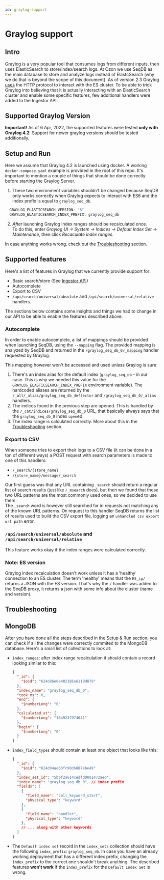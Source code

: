 ```yaml
---
id: graylog-support
---
```


# Graylog support

## Intro
Graylog is a very popular tool that consumes logs from different inputs, then uses ElasticSearch to store/index/search logs. At Ozon we use SeqDB as the main database to store and analyze logs instead of ElastcSearch (why we do that is beyond the scope of this document).
As of version 2.3 Graylog [uses](https://docs.graylog.org/docs/elasticsearch) the HTTP protocol to interact with the ES cluster. 
To be able to trick Graylog into believing that it is actually interacting with an ElasticSearch cluster and enable some specific features, few additional handlers were added to the Ingestor API.

## Supported Graylog Version
**Important!** As of 6 Apr, 2022, the supported features were tested **only with Graylog 4.2**.
Support for newer graylog versions should be tested additionally.

## Setup and Run
Here we assume that Graylog 4.2 is launched using docker. A working `docker-compose.yaml` example is provided in the root of this repo. 
It's important to mention a couple of things that should be done correctly before starting the Graylog Server.
1) These two environment variables shouldn't be changed because SeqDB only works correctly when Graylog expects to interact with ES6 and the index prefix is equal to `graylog_seq_db`.
```bash
  GRAYLOG_ELASTICSEARCH_VERSION: "6"
  GRAYLOG_ELASTICSEARCH_INDEX_PREFIX: graylog_seq_db
```
2) *After* launching Graylog index ranges should be recalculated once.  
  To do this, enter *Graylog UI -> System -> Indices -> Default Index Set -> Maintenance*, then click *Recaculate index ranges*.

In case anything works wrong, check out the [Troubleshooting](#troubleshooting) section.

## Supported features
Here's a list of features in Graylog that we currently provide support for:
- Basic search/store (See [Ingestor API](./ingestor-api))
- Autocomplete
- Export to CSV
- `/api/search/universal/absolute` and `/api/search/universal/relative` handlers.

The sections below contains some insights and things we had to change in our API to be able to enable the features described above.

### Autocomplete
In order to enable autocomplete, a list of mappings should be provided when launching SeqDB, using the `--mapping` flag.
The provided mapping is analyzed by SeqDB and returned in the `/graylog_seq_db_0/_mapping` handler requested by Graylog.  

This mapping however won't be accessed and used unless Graylog is sure:
  1) There's an index alias for the default index (`graylog_seq_db` - in our case. This is why we needed this value for the `GRAYLOG_ELASTICSEARCH_INDEX_PREFIX` environment variable). The hardcoded aliases are returned by the `/_all/_alias/graylog_seq_db_deflector` and `/graylog_seq_db_0/_alias` handlers.
  2) The indices found in the previous step are opened. This is handled by the `/_cat/indices/graylog_seq_db_0` URL, that basically always says that the `graylog_seq_db_0` index `open`ed.
  3) The index range is calculated correctly. More about this in the [Troubleshooting](#troubleshooting) section.

### Export to CSV
When someone tries to export their logs to a CSV file (it can be done in a ton of different ways) a POST request with search parameters is made to one of this handlers:
  - `/_search/{store_name}`
  - `/{store_name}/message/_search`  

Our first guess was that any URL containing `_search` should return a regular list of search results (just like `/_msearch` does), but then we found that these two URL patterns are the most commonly used ones, so we decided to use them.  
The `_search` word is however still searched for in requests not matching any of the known URL patterns.
On request to this handler SeqDB returns the list of results used to build the CSV export file, logging an `unhandled csv export url path` error. 

### `/api/search/universal/absolute` and `/api/search/universal/relative`
This feature works okay if the index ranges were calculated correctly.

### Note: ES version
Graylog index recalculation doesn't work unless it has a 'healthy' connection to an ES cluster. The term 'healthy' means that the `ES_ip/` returns a JSON with the ES version. That's why the `/` handler was added to the SeqDB proxy, it returns a json with some info about the cluster (name and version).


## Troubleshooting
## MongoDB
After you have done all the steps described in the [Setup & Run](#setup-and-run) section, you can check if all the changes were correctly commited to the MongoDB database. Here's a small list of collections to look at:
- `index_ranges`: after index range recalculation it should contain a record looking similar to this:
  ```json
  {
    "_id": { 
      "$oid": "624d86e6e402186e6119d879"
    },
    "index_name": "graylog_seq_db_0",
    "took_ms": 0,
    "end": {
      "$numberLong": "0"
    },
    "calculated_at": {
      "$numberLong": "1649247974641"
    },
    "begin": {
      "$numberLong": "0"
    }
  }
  ```
- `index_field_types` should contain at least one object that looks like this:
  ```json
  {
    "_id": {
      "$oid": "624d94ae63fc90d6887ebe49"
    },
    "index_set_id": "5bbf2a614cedfd0001472aed",
    "index_name": "graylog_seq_db_0", // index prefix
    "fields": [
      {
        "field_name": "call_keyword_start",
        "physical_type": "keyword"
      },
      {
        "field_name": "handler",
        "physical_type": "keyword"
      },
      // ... along with other keywords
    ]
  }
  ```

- The `Default index set` record in the `index_sets` collection should have the following `index_prefix`: `graylog_seq_db`. In case you have an already working deployment that has a different index prefix, changing the `index_prefix` to the correct one shouldn't break anything. The described features **won't work** if the `index_prefix` for the `Default Index Set` is wrong.

